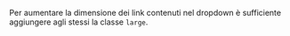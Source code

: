 Per aumentare la dimensione dei link contenuti nel dropdown è sufficiente aggiungere agli stessi la classe `large`.

